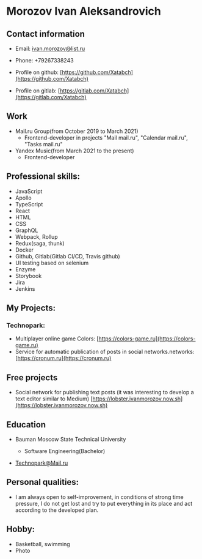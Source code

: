 # Morozov Ivan Aleksandrovich
## Сontact information

* Email: ivan.morozov@list.ru
* Phone: +79267338243

* Profile on github: [https://github.com/Xatabch](https://github.com/Xatabch)
* Profile on gitlab: [https://gitlab.com/Xatabch](https://gitlab.com/Xatabch)

## Work
  * Mail.ru Group(from October 2019 to March 2021)
    * Frontend-developer in projects "Mail mail.ru", "Calendar mail.ru", "Tasks mail.ru"
  * Yandex Music(from March 2021 to the present)
    * Frontend-developer

## Professional skills:
* JavaScript
* Apollo
* TypeScript
* React
* HTML
* CSS
* GraphQL
* Webpack, Rollup
* Redux(saga, thunk)
* Docker
* Github, Gitlab(Gitlab CI/CD, Travis github)
* UI testing based on selenium
* Enzyme
* Storybook
* Jira
* Jenkins

## My Projects:
### Technopark:
* Multiplayer online game Colors: [https://colors-game.ru](https://colors-game.ru)
* Service for automatic publication of posts in social networks.networks: [https://cronum.ru](https://cronum.ru)

## Free projects
* Social network for publishing text posts (it was interesting to develop a text editor similar to Medium) [https://lobster.ivanmorozov.now.sh](https://lobster.ivanmorozov.now.sh)

## Education
* Bauman Moscow State Technical University
  * Software Engineering(Bachelor)
  
* Technopark@Mail.ru

## Personal qualities:
  * I am always open to self-improvement, in conditions of strong time pressure, I do not get lost and try to put everything in its place and act according to the developed plan.
  
## Hobby:
  * Basketball, swimming
  * Photo
